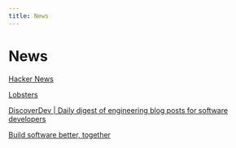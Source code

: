 ```yaml
---
title: News
---
```


# News

[Hacker News](https://news.ycombinator.com/)

[Lobsters](https://lobste.rs/)

[DiscoverDev | Daily digest of engineering blog posts for software developers](https://www.discoverdev.io/)

[Build software better, together](https://github.com/trending)
